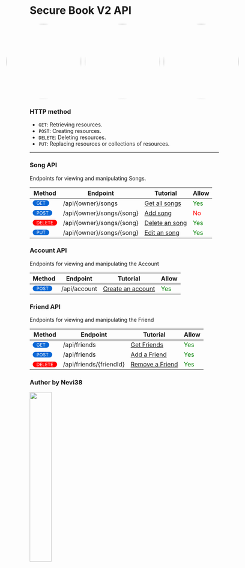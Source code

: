 # Secure Book V2 API

<div style="display: flex; align-items: center; justify-content: center;">
<img style=" margin-right: 10px; border-radius: 50%; width: 200px; height: 200px" src="https://www.vietnamfineart.com.vn/wp-content/uploads/2023/03/hinh-anh-co-gai-cute-anime-8-min-4.jpg">
<img style=" margin-right: 10px;border-radius: 50%; width: 200px; height: 200px" src="https://tranhdecors.com/wp-content/uploads/edd/2023/09/Hinh-nen-Anime-nu-hoang-mat-xanh-biec.jpg">
<img style=" margin-right: 10px;border-radius: 50%; width: 200px; height: 200px" src="https://i.pinimg.com/originals/d7/80/75/d78075041fedd4813f0462433d15ebd8.jpg">
</div>

### HTTP method
- `GET`: Retrieving resources.
- `POST`: Creating resources.
- `DELETE`: Deleting resources.
- `PUT`: Replacing resources or collections of resources.
---
### Song API
Endpoints for viewing and manipulating Songs.

|Method|Endpoint|Tutorial|Allow|
|------|---------|-------|-----|
<span style="font-size: 12px ;display: inline-block; color: white; padding: 0 10px; background-color: #0967d5; border-radius: 20px;">GET</span>|/api/{owner}/songs|[Get all songs](songs/get.md)| <span style="color: green">Yes</span> |
|<span style="font-size: 12px ;display: inline-block; color: white; padding: 0 10px; background-color: #0967d5; border-radius: 20px;">POST</span>|/api/{owner}/songs/{song}|[Add song](songs/post.md)|<span style="color: red">No</span>|
|<span style="font-size: 12px ;display: inline-block; color: white; padding: 0 10px; background-color: red; border-radius: 20px;">DELETE</span>|/api/{owner}/songs/{song}|[Delete an song](songs/delete.md)|<span style="color: green">Yes</span>|
<span style="font-size: 12px ;display: inline-block; color: white; padding: 0 10px; background-color: #0967d5; border-radius: 20px;">PUT</span>|/api/{owner}/songs/{song}|[Edit an song](songs/put.md)| <span style="color: green">Yes</span> |


### Account API
Endpoints for viewing and manipulating the Account

| Method | Endpoint                | Tutorial                              | Allow |
|--------|-------------------------|---------------------------------------|-------|
| <span style="font-size: 12px; display: inline-block; color: white; padding: 0 10px; background-color: #0967d5; border-radius: 20px;">POST</span> | /api/account | [Create an account](account/post.md) | <span style="color: green;">Yes</span> |


### Friend API
Endpoints for viewing and manipulating the Friend

| Method | Endpoint                  | Tutorial                              | Allow |
|--------|---------------------------|---------------------------------------|-------|
| <span style="font-size: 12px; display: inline-block; color: white; padding: 0 10px; background-color: #0967d5; border-radius: 20px;">GET</span> | /api/friends | [Get Friends](friends/get.md)    | <span style="color: green;">Yes</span> |
| <span style="font-size: 12px; display: inline-block; color: white; padding: 0 10px; background-color: #0967d5; border-radius: 20px;">POST</span> | /api/friends | [Add a Friend](friends/post.md) | <span style="color: green;">Yes</span> |
| <span style="font-size: 12px; display: inline-block; color: white; padding: 0 10px; background-color: red; border-radius: 20px;">DELETE</span> | /api/friends/{friendId} | [Remove a Friend](friends/delete.md) | <span style="color: green">Yes</span> |

### Author by Nevi38
<img src="https://top10tphcm.com/wp-content/uploads/2023/06/anh-anime-buon-nu.jpg" style="width:34%;">
